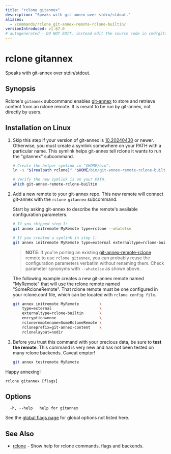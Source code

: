 ```yaml
---
title: "rclone gitannex"
description: "Speaks with git-annex over stdin/stdout."
aliases:
  - /commands/rclone_git-annex-remote-rclone-builtin/
versionIntroduced: v1.67.0
# autogenerated - DO NOT EDIT, instead edit the source code in cmd/gitannex/ and as part of making a release run "make commanddocs"
---
```

# rclone gitannex

Speaks with git-annex over stdin/stdout.

## Synopsis

Rclone's `gitannex` subcommand enables [git-annex] to store and retrieve content
from an rclone remote. It is meant to be run by git-annex, not directly by
users.

[git-annex]: https://git-annex.branchable.com/

Installation on Linux
---------------------

1. Skip this step if your version of git-annex is [10.20240430] or newer.
   Otherwise, you must create a symlink somewhere on your PATH with a particular
   name. This symlink helps git-annex tell rclone it wants to run the "gitannex"
   subcommand.

   ```sh
   # Create the helper symlink in "$HOME/bin".
   ln -s "$(realpath rclone)" "$HOME/bin/git-annex-remote-rclone-builtin"

   # Verify the new symlink is on your PATH.
   which git-annex-remote-rclone-builtin
   ```

   [10.20240430]: https://git-annex.branchable.com/news/version_10.20240430/

2. Add a new remote to your git-annex repo. This new remote will connect
   git-annex with the `rclone gitannex` subcommand.

   Start by asking git-annex to describe the remote's available configuration
   parameters.

   ```sh
   # If you skipped step 1:
   git annex initremote MyRemote type=rclone --whatelse

   # If you created a symlink in step 1:
   git annex initremote MyRemote type=external externaltype=rclone-builtin --whatelse
    ```

   > **NOTE**: If you're porting an existing [git-annex-remote-rclone] remote to
   > use `rclone gitannex`, you can probably reuse the configuration parameters
   > verbatim without renaming them. Check parameter synonyms with `--whatelse`
   > as shown above.
   >
   > [git-annex-remote-rclone]: https://github.com/git-annex-remote-rclone/git-annex-remote-rclone

   The following example creates a new git-annex remote named "MyRemote" that
   will use the rclone remote named "SomeRcloneRemote". That rclone remote must
   be one configured in your rclone.conf file, which can be located with `rclone
   config file`.

   ```sh
   git annex initremote MyRemote         \
       type=external                     \
       externaltype=rclone-builtin       \
       encryption=none                   \
       rcloneremotename=SomeRcloneRemote \
       rcloneprefix=git-annex-content    \
       rclonelayout=nodir
   ```

3. Before you trust this command with your precious data, be sure to **test the
   remote**. This command is very new and has not been tested on many rclone
   backends. Caveat emptor!

   ```sh
   git annex testremote MyRemote
   ```

Happy annexing!


```
rclone gitannex [flags]
```

## Options

```
  -h, --help   help for gitannex
```

See the [global flags page](/flags/) for global options not listed here.

## See Also

* [rclone](/commands/rclone/)	 - Show help for rclone commands, flags and backends.

